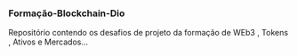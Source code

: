 ### Formação-Blockchain-Dio
Repositório contendo os desafios de projeto da formação de WEb3 , Tokens , Ativos  e Mercados...


